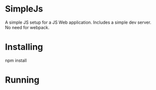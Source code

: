 # SimpleJs
A simple JS setup for a JS Web application. Includes a simple dev server. No need for webpack.

# Installing
npm install

# Running





